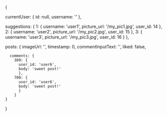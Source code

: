 {

  currentUser: {
    id: null,
    username: ''
  },

  suggestions: {
    1: {
      username: 'user1',
      picture_url: '/my_pic1.jpg',
      user_id: 14
    },
    2: {
      username: 'user2',
      picture_url: '/my_pic2.jpg',
      user_id: 15
    },
    3: {
      username: 'user3',
      picture_url: '/my_pic3.jpg',
      user_id: 16
    }
  },

  posts:
    {
      imageUrl: '',
      timestamp: 0,
      commentInputText: '',
      liked: false,

      comments: {
        389: {
          user_id: 'user6',
          body: 'sweet post!'
          },
        700: {
          user_id: 'user6',
          body: 'sweet post!'
          }
        }
    }
}

